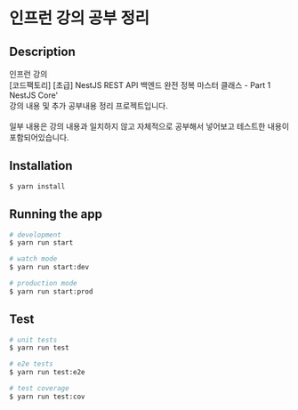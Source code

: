 # 인프런 강의 공부 정리


## Description

인프런 강의<br>
[코드팩토리] [초급] NestJS REST API 백엔드 완전 정복 마스터 클래스 - Part 1 NestJS Core'<br> 
강의 내용 및 추가 공부내용 정리 프로젝트입니다.
<br><br>
일부 내용은 강의 내용과 일치하지 않고 자체적으로 공부해서 넣어보고 테스트한 내용이 포함되어있습니다.

## Installation

```bash
$ yarn install
```

## Running the app

```bash
# development
$ yarn run start

# watch mode
$ yarn run start:dev

# production mode
$ yarn run start:prod
```

## Test

```bash
# unit tests
$ yarn run test

# e2e tests
$ yarn run test:e2e

# test coverage
$ yarn run test:cov
```
